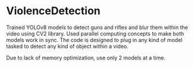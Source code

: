 # ViolenceDetection
Trained YOLOv8 models to detect guns and rifles and blur them within the video using CV2 library. Used parallel computing concepts to make both models work in sync. The code is designed to plug in any kind of model tasked to detect any kind of object within a video.

Due to lack of memory optimization, use only 2 models at a time.
